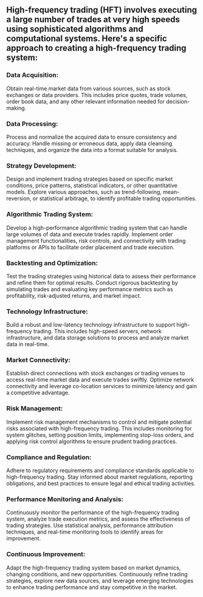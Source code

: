 ## High-frequency trading (HFT) involves executing a large number of trades at very high speeds using sophisticated algorithms and computational systems. Here's a specific approach to creating a high-frequency trading system:

### Data Acquisition:
Obtain real-time market data from various sources, such as stock exchanges or data providers. This includes price quotes, trade volumes, order book data, and any other relevant information needed for decision-making.

### Data Processing:
Process and normalize the acquired data to ensure consistency and accuracy. Handle missing or erroneous data, apply data cleansing techniques, and organize the data into a format suitable for analysis.

### Strategy Development:
Design and implement trading strategies based on specific market conditions, price patterns, statistical indicators, or other quantitative models. Explore various approaches, such as trend-following, mean-reversion, or statistical arbitrage, to identify profitable trading opportunities.

### Algorithmic Trading System:
Develop a high-performance algorithmic trading system that can handle large volumes of data and execute trades rapidly. Implement order management functionalities, risk controls, and connectivity with trading platforms or APIs to facilitate order placement and trade execution.

### Backtesting and Optimization:
Test the trading strategies using historical data to assess their performance and refine them for optimal results. Conduct rigorous backtesting by simulating trades and evaluating key performance metrics such as profitability, risk-adjusted returns, and market impact.

### Technology Infrastructure:
Build a robust and low-latency technology infrastructure to support high-frequency trading. This includes high-speed servers, network infrastructure, and data storage solutions to process and analyze market data in real-time.

### Market Connectivity:
Establish direct connections with stock exchanges or trading venues to access real-time market data and execute trades swiftly. Optimize network connectivity and leverage co-location services to minimize latency and gain a competitive advantage.

### Risk Management:
Implement risk management mechanisms to control and mitigate potential risks associated with high-frequency trading. This includes monitoring for system glitches, setting position limits, implementing stop-loss orders, and applying risk control algorithms to ensure prudent trading practices.

### Compliance and Regulation:
Adhere to regulatory requirements and compliance standards applicable to high-frequency trading. Stay informed about market regulations, reporting obligations, and best practices to ensure legal and ethical trading activities.

### Performance Monitoring and Analysis:
Continuously monitor the performance of the high-frequency trading system, analyze trade execution metrics, and assess the effectiveness of trading strategies. Use statistical analysis, performance attribution techniques, and real-time monitoring tools to identify areas for improvement.

### Continuous Improvement:
Adapt the high-frequency trading system based on market dynamics, changing conditions, and new opportunities. Continuously refine trading strategies, explore new data sources, and leverage emerging technologies to enhance trading performance and stay competitive in the market.
